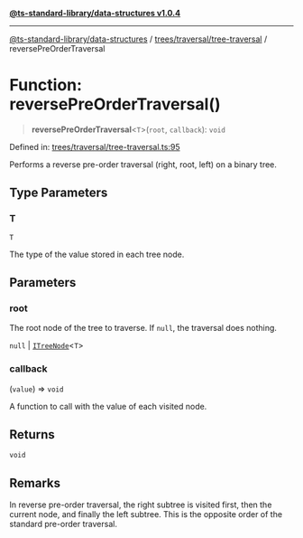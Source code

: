 [**@ts-standard-library/data-structures v1.0.4**](../../../../README.md)

***

[@ts-standard-library/data-structures](../../../../modules.md) / [trees/traversal/tree-traversal](../README.md) / reversePreOrderTraversal

# Function: reversePreOrderTraversal()

> **reversePreOrderTraversal**\<`T`\>(`root`, `callback`): `void`

Defined in: [trees/traversal/tree-traversal.ts:95](https://github.com/gabaudette/ts-stdlib/blob/ea80ba1db09c741e99f8cb19e94e5a29b81b623b/packages/data-structures/src/trees/traversal/tree-traversal.ts#L95)

Performs a reverse pre-order traversal (right, root, left) on a binary tree.

## Type Parameters

### T

`T`

The type of the value stored in each tree node.

## Parameters

### root

The root node of the tree to traverse. If `null`, the traversal does nothing.

`null` | [`ITreeNode`](../../../tree-node/interfaces/ITreeNode.md)\<`T`\>

### callback

(`value`) => `void`

A function to call with the value of each visited node.

## Returns

`void`

## Remarks

In reverse pre-order traversal, the right subtree is visited first, then the current node,
and finally the left subtree. This is the opposite order of the standard pre-order traversal.
